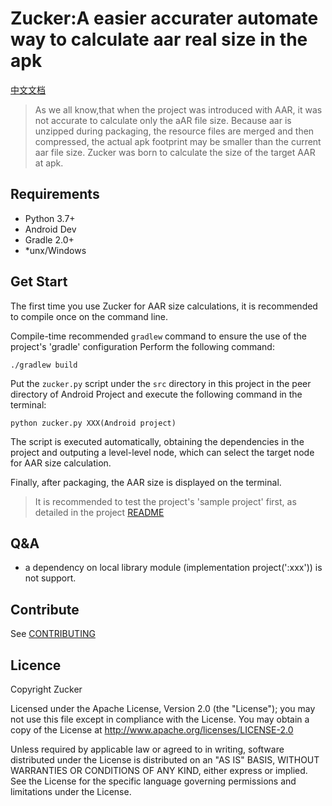 # Zucker:A easier accurater automate way to calculate aar real size in the apk 


[中文文档](README_CN.md)

> As we all know,that when the project was introduced with AAR, it was not accurate to calculate only the aAR file size. Because aar is unzipped during packaging, the resource files are merged and then compressed, the actual apk footprint may be smaller than the current aar file size. Zucker was born to calculate the size of the target AAR at apk.


## Requirements

- Python 3.7+
- Android Dev
- Gradle 2.0+
- *unx/Windows

## Get Start

The first time you use Zucker for AAR size calculations, it is recommended to compile once on the command line.

Compile-time recommended `gradlew` command to ensure the use of the project's 'gradle' configuration
Perform the following command:
```
./gradlew build
```
Put the `zucker.py` script under the `src` directory in this project in the peer directory of Android Project and execute the following command in the terminal:
```
python zucker.py XXX(Android project)
```
The script is executed automatically, obtaining the dependencies in the project and outputing a level-level node, which can select the target node for AAR size calculation.

Finally, after packaging, the AAR size is displayed on the terminal.

> It is recommended to test the project's 'sample project' first, as detailed in the project [README](Sample/README.md)

## Q&A
- a dependency on local library module (implementation project(':xxx'))  is not support.

## Contribute

See [CONTRIBUTING](CONTRIBUTING.rst)


## Licence


 Copyright Zucker

 Licensed under the Apache License, Version 2.0 (the "License"); you may
 not use this file except in compliance with the License. You may obtain
 a copy of the License at
     http://www.apache.org/licenses/LICENSE-2.0

 Unless required by applicable law or agreed to in writing, software
 distributed under the License is distributed on an "AS IS" BASIS, WITHOUT
 WARRANTIES OR CONDITIONS OF ANY KIND, either express or implied. See the
 License for the specific language governing permissions and limitations
 under the License.